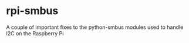 # rpi-smbus
A couple of important fixes to the python-smbus modules used to handle I2C on the Raspberry Pi
